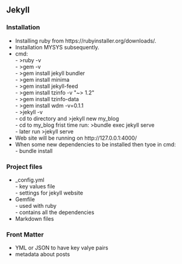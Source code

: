 <h2>Jekyll</h2>

<h3>Installation</h3>
<ul>
  <li>Installing ruby from https://rubyinstaller.org/downloads/.</li>
  <li>Installation MYSYS subsequently.</li>
  <li>cmd:
    <br>
    - >ruby -v<br>
    - >gem -v<br>
    - >gem install jekyll bundler<br>
    - >gem install minima<br>
    - >gem install jekyll-feed<br>
    - >gem install tzinfo -v "~> 1.2"<br>
    - >gem install tzinfo-data<br>
    - >gem install wdm -v=0.1.1<br>
    - >jekyll -v<br>
    - cd to directory and >jekyll new my_blog<br>
    - cd to my_blog frist time run: >bundle exec jekyll serve<br>
    - later run >jekyll serve
  </li>
  <li>Web site will be running on http://127.0.0.1:4000/</li>
  <li>When some new dependencies to be installed then tyoe in cmd:
    <br>
    - bundle install
  </li>
</ul>

<h3>Project files</h3>
<ul>
  <li>_config.yml
    <br>
    - key values file<br>
    - settings for jekyll website
  </li>
  <li>Gemfile
    <br>
    - used with ruby<br>
    - contains all the dependencies
  </li>
  <li>Markdown files</li>
</ul>

<h3>Front Matter</h3>
<ul>
  <li>YML or JSON to have key valye pairs</li>
  <li>metadata about posts</li>
</ul>





